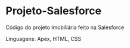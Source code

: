 # Projeto-Salesforce
Código do projeto Imobiliária feito na Salesforce

Linguagens: Apex, HTML, CSS
